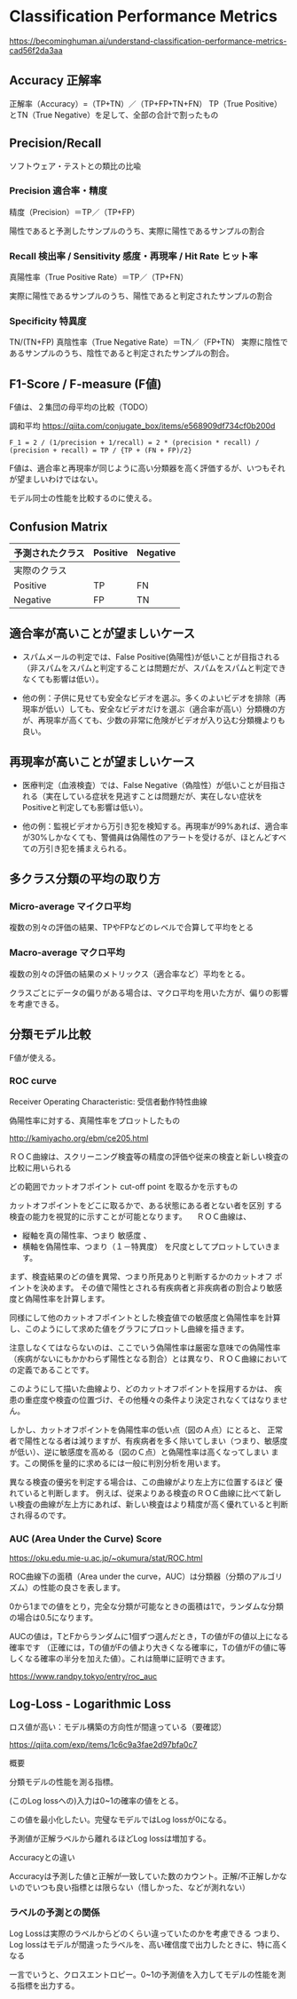 # Classification Performance Metrics

https://becominghuman.ai/understand-classification-performance-metrics-cad56f2da3aa


## Accuracy 正解率

正解率（Accuracy）=（TP+TN）／（TP+FP+TN+FN）
TP（True Positive）とTN（True Negative）を足して、全部の合計で割ったもの

## Precision/Recall

ソフトウェア・テストとの類比の比喩

### Precision 適合率・精度

精度（Precision）＝TP／（TP+FP）

陽性であると予測したサンプルのうち、実際に陽性であるサンプルの割合

### Recall 検出率 / Sensitivity 感度・再現率 / Hit Rate ヒット率

真陽性率（True Positive Rate）＝TP／（TP+FN）

実際に陽性であるサンプルのうち、陽性であると判定されたサンプルの割合

### Specificity 特異度

TN/(TN+FP)
真陰性率（True Negative Rate）＝TN／（FP+TN）
実際に陰性であるサンプルのうち、陰性であると判定されたサンプルの割合。

## F1-Score / F-measure (F値)

F値は、２集団の母平均の比較（TODO）

調和平均
https://qiita.com/conjugate_box/items/e568909df734cf0b200d

```
F_1 = 2 / (1/precision + 1/recall) = 2 * (precision * recall) / (precision + recall) = TP / {TP + (FN + FP)/2}
```
F値は、適合率と再現率が同じように高い分類器を高く評価するが、いつもそれが望ましいわけではない。

モデル同士の性能を比較するのに使える。

## Confusion Matrix


|予測されたクラス|Positive|Negative|
|--|--|--|
|実際のクラス|||
|Positive|TP|FN|
|Negative|FP|TN|

## 適合率が高いことが望ましいケース
* スパムメールの判定では、False Positive(偽陽性)が低いことが目指される（非スパムをスパムと判定することは問題だが、スパムをスパムと判定できなくても影響は低い）。

* 他の例：子供に見せても安全なビデオを選ぶ。多くのよいビデオを排除（再現率が低い）しても、安全なビデオだけを選ぶ（適合率が高い）分類機の方が、再現率が高くても、少数の非常に危険がビデオが入り込む分類機よりも良い。

## 再現率が高いことが望ましいケース
* 医療判定（血液検査）では、False Negative（偽陰性）が低いことが目指される（実在している症状を見逃すことは問題だが、実在しない症状をPositiveと判定しても影響は低い）。

* 他の例：監視ビデオから万引き犯を検知する。再現率が99%あれば、適合率が30%しかなくても、警備員は偽陽性のアラートを受けるが、ほとんどすべての万引き犯を捕まえられる。

## 多クラス分類の平均の取り方
### Micro-average マイクロ平均
複数の別々の評価の結果、TPやFPなどのレベルで合算して平均をとる

### Macro-average マクロ平均
複数の別々の評価の結果のメトリックス（適合率など）平均をとる。

クラスごとにデータの偏りがある場合は、マクロ平均を用いた方が、偏りの影響を考慮できる。

## 分類モデル比較

F値が使える。

### ROC curve

Receiver Operating Characteristic: 受信者動作特性曲線

偽陽性率に対する、真陽性率をプロットしたもの

http://kamiyacho.org/ebm/ce205.html

ＲＯＣ曲線は、スクリーニング検査等の精度の評価や従来の検査と新しい検査の比較に用いられる

どの範囲でカットオフポイント cut-off point を取るかを示すもの

カットオフポイントをどこに取るかで、ある状態にある者とない者を区別 する検査の能力を視覚的に示すことが可能となります。 
　ＲＯＣ曲線は、
 * 縦軸を真の陽性率、つまり 敏感度 、
 * 横軸を偽陽性率、つまり（１－特異度）
を尺度としてプロットしていきます。

まず、検査結果のどの値を異常、つまり所見ありと判断するかのカットオフ ポイントを決めます。
その値で陽性とされる有疾病者と非疾病者の割合より敏感度と偽陽性率を計算します。

同様にして他のカットオフポイントとした検査値での敏感度と偽陽性率を計算し、このようにして求めた値をグラフにプロットし曲線を描きます。

注意しなくてはならないのは、ここでいう偽陽性率は厳密な意味での偽陽性率（疾病がないにもかかわらず陽性となる割合）とは異なり、ＲＯＣ曲線においての定義であることです。 

このようにして描いた曲線より、どのカットオフポイントを採用するかは、 疾患の重症度や検査の位置づけ、その他種々の条件より決定されなくてはなりません。

しかし、カットオフポイントを偽陽性率の低い点（図のＡ点）にとると、 正常者で陽性となる者は減りますが、有疾病者を多く除いてしまい（つまり、敏感度が低い）、逆に敏感度を高める（図のＣ点）と偽陽性率は高くなってしまい ます。この関係を量的に求めるには一般に判別分析を用います。 

異なる検査の優劣を判定する場合は、この曲線がより左上方に位置するほど 優れていると判断します。
例えば、従来よりある検査のＲＯＣ曲線に比べて新し い検査の曲線が左上方にあれば、新しい検査はより精度が高く優れていると判断 され得るのです。

### AUC (Area Under the Curve) Score

https://oku.edu.mie-u.ac.jp/~okumura/stat/ROC.html

ROC曲線下の面積（Area under the curve，AUC）は分類器（分類のアルゴリズム）の性能の良さを表します。

0から1までの値をとり，完全な分類が可能なときの面積は1で，ランダムな分類の場合は0.5になります。

AUCの値は，TとFからランダムに1個ずつ選んだとき，Tの値がFの値以上になる確率です
（正確には，Tの値がFの値より大きくなる確率に，Tの値がFの値に等しくなる確率の半分を加えた値）。これは簡単に証明できます。

https://www.randpy.tokyo/entry/roc_auc

## Log-Loss - Logarithmic Loss

ロス値が高い：モデル構築の方向性が間違っている（要確認）

https://qiita.com/exp/items/1c6c9a3fae2d97bfa0c7

概要

分類モデルの性能を測る指標。

(このLog lossへの)入力は0~1の確率の値をとる。

この値を最小化したい。完璧なモデルではLog lossが0になる。

予測値が正解ラベルから離れるほどLog lossは増加する。

Accuracyとの違い

Accuracyは予測した値と正解が一致していた数のカウント。正解/不正解しかないのでいつも良い指標とは限らない（惜しかった、などが測れない）

### ラベルの予測との関係
Log Lossは実際のラベルからどのくらい違っていたのかを考慮できる
つまり、Log lossはモデルが間違ったラベルを、高い確信度で出力したときに、特に高くなる


一言でいうと、クロスエントロピー。0~1の予測値を入力してモデルの性能を測る指標を出力する。


